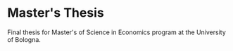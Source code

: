 # Master's Thesis
Final thesis for Master's of Science in Economics program at the University of Bologna.
